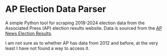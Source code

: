 # AP Election Data Parser

A simple Python tool for scraping 2018-2024 election data from the Associated Press (AP) election results website. Data is sourced from the [AP News Election Results](https://apnews.com/projects/election-results-2024/).

I am not sure as to whether AP has data from 2012 and before, at the very least I have not found a way to access it.
